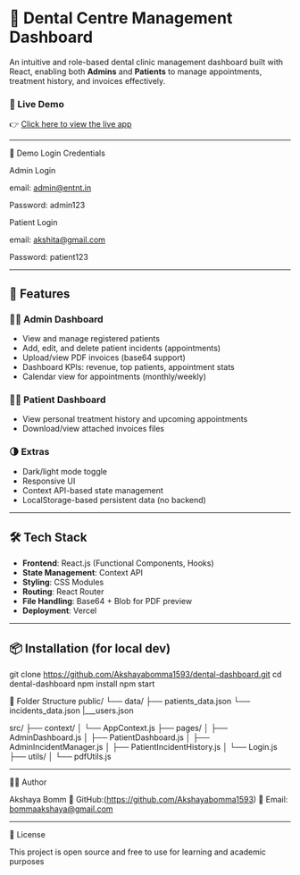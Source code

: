 # 🦷 Dental Centre Management Dashboard

An intuitive and role-based dental clinic management dashboard built with React, enabling both **Admins** and **Patients** to manage appointments, treatment history, and invoices effectively.

### 🚀 Live Demo
👉 [Click here to view the live app](https://dental-dashboard-git-main-akshayabomma1593s-projects.vercel.app)

---
🔐 Demo Login Credentials

Admin Login

email: admin@entnt.in

Password: admin123


Patient Login

email: akshita@gmail.com

Password: patient123

---

## 📌 Features

### 👩‍⚕️ Admin Dashboard
- View and manage  registered patients
- Add, edit, and delete patient incidents (appointments)
- Upload/view PDF invoices (base64 support)
- Dashboard KPIs: revenue, top patients, appointment stats
- Calendar view for appointments (monthly/weekly)

### 👨‍⚕️ Patient Dashboard
- View personal treatment history and upcoming appointments
- Download/view attached invoices files

### 🌗 Extras
- Dark/light mode toggle
- Responsive UI
- Context API-based state management
- LocalStorage-based persistent data (no backend)

---

## 🛠 Tech Stack

- **Frontend**: React.js (Functional Components, Hooks)
- **State Management**: Context API
- **Styling**: CSS Modules
- **Routing**: React Router
- **File Handling**: Base64 + Blob for PDF preview
- **Deployment**: Vercel

---

## 📦 Installation (for local dev)
git clone https://github.com/Akshayabomma1593/dental-dashboard.git
cd dental-dashboard
npm install
npm start

📁 Folder Structure
public/
  └── data/
      ├── patients_data.json
      └── incidents_data.json
      |___users.json

src/
├── context/
│   └── AppContext.js
├── pages/
│   ├── AdminDashboard.js
│   ├── PatientDashboard.js
│   ├── AdminIncidentManager.js
│   ├── PatientIncidentHistory.js
│   └── Login.js
├── utils/
│   └── pdfUtils.js

---

🧑‍💻 Author

Akshaya Bomm
🔗 GitHub:(https://github.com/Akshayabomma1593)
📧 Email: bommaakshaya@gmail.com

----

📜 License

This project is open source and free to use for learning and academic purposes
